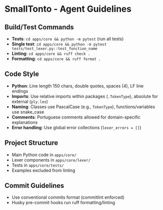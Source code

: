 # SmallTonto - Agent Guidelines

## Build/Test Commands
- **Tests**: `cd apps/core && python -m pytest` (run all tests)
- **Single test**: `cd apps/core && python -m pytest tests/test_lexer.py::test_function_name`
- **Linting**: `cd apps/core && ruff check .`
- **Formatting**: `cd apps/core && ruff format .`

## Code Style
- **Python**: Line length 150 chars, double quotes, spaces (4), LF line endings
- **Imports**: Use relative imports within packages (`.TokenType`), absolute for external (`ply.lex`)
- **Naming**: Classes use PascalCase (e.g., `TokenType`), functions/variables use snake_case
- **Comments**: Portuguese comments allowed for domain-specific explanations
- **Error handling**: Use global error collections (`lexer_errors = []`)

## Project Structure
- Main Python code in `apps/core/`
- Lexer components in `apps/core/lexer/`
- Tests in `apps/core/tests/`
- Examples excluded from linting

## Commit Guidelines
- Use conventional commits format (commitlint enforced)
- Husky pre-commit hooks run ruff formatting/linting